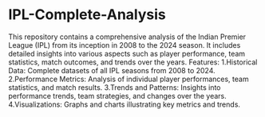 # IPL-Complete-Analysis
This repository contains a comprehensive analysis of the Indian Premier League (IPL) from its inception in 2008 to the 2024 season. It includes detailed insights into various aspects such as player performance, team statistics, match outcomes, and trends over the years.
Features:
1.Historical Data: Complete datasets of all IPL seasons from 2008 to 2024.
2.Performance Metrics: Analysis of individual player performances, team statistics, and match results.
3.Trends and Patterns: Insights into performance trends, team strategies, and changes over the years.
4.Visualizations: Graphs and charts illustrating key metrics and trends.
